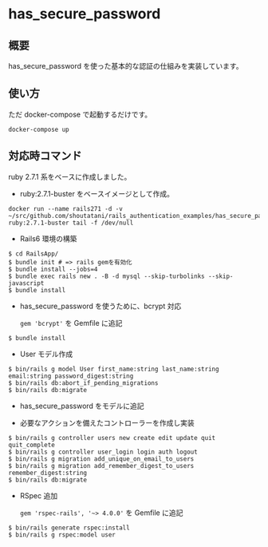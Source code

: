 # has_secure_password

## 概要

has_secure_password を使った基本的な認証の仕組みを実装しています。

## 使い方

ただ docker-compose で起動するだけです。

```
docker-compose up
```

## 対応時コマンド

ruby 2.7.1 系をベースに作成しました。

- ruby:2.7.1-buster をベースイメージとして作成。

```
docker run --name rails271 -d -v ~/src/github.com/shoutatani/rails_authentication_examples/has_secure_password/Rails:/RailsApp/ ruby:2.7.1-buster tail -f /dev/null
```

- Rails6 環境の構築

```log
$ cd RailsApp/
$ bundle init # => rails gemを有効化
$ bundle install --jobs=4
$ bundle exec rails new . -B -d mysql --skip-turbolinks --skip-javascript
$ bundle install
```

- has_secure_password を使うために、bcrypt 対応

  `gem 'bcrypt'` を Gemfile に追記

```
$ bundle install
```

- User モデル作成

```
$ bin/rails g model User first_name:string last_name:string email:string password_digest:string
$ bin/rails db:abort_if_pending_migrations
$ bin/rails db:migrate
```

- has_secure_password をモデルに追記

- 必要なアクションを備えたコントローラーを作成し実装

```
$ bin/rails g controller users new create edit update quit quit_complete
$ bin/rails g controller user_login login auth logout
$ bin/rails g migration add_unique_on_email_to_users
$ bin/rails g migration add_remember_digest_to_users remember_digest:string
$ bin/rails db:migrate
```

- RSpec 追加

  `gem 'rspec-rails', '~> 4.0.0'` を Gemfile に追記

```
$ bin/rails generate rspec:install
$ bin/rails g rspec:model user
```
